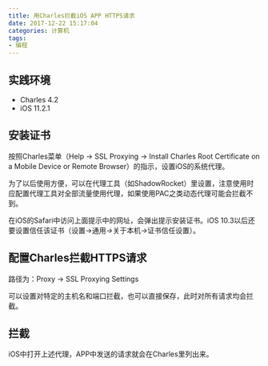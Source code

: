 ```yaml
---
title: 用Charles拦截iOS APP HTTPS请求
date: 2017-12-22 15:17:04
categories: 计算机
tags:
- 编程
---
```

## 实践环境
- Charles 4.2
- iOS 11.2.1

## 安装证书
按照Charles菜单（Help -> SSL Proxying -> Install Charles Root Certificate on a Mobile Device or Remote Browser）的指示，设置iOS的系统代理。

为了以后使用方便，可以在代理工具（如ShadowRocket）里设置，注意使用时应配置代理工具对全部流量使用代理，如果使用PAC之类动态代理可能会拦截不到。

在iOS的Safari中访问上面提示中的网址，会弹出提示安装证书。iOS 10.3以后还要设置信任该证书（设置->通用->关于本机->证书信任设置）。

## 配置Charles拦截HTTPS请求
路径为：Proxy -> SSL Proxying Settings

可以设置对特定的主机名和端口拦截，也可以直接保存，此时对所有请求均会拦截。

## 拦截
iOS中打开上述代理，APP中发送的请求就会在Charles里列出来。

